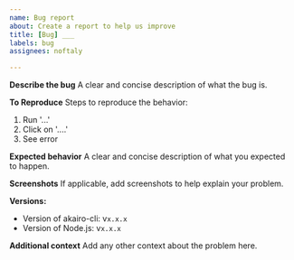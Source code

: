```yaml
---
name: Bug report
about: Create a report to help us improve
title: [Bug] ___
labels: bug
assignees: noftaly

---
```


**Describe the bug**
A clear and concise description of what the bug is.

**To Reproduce**
Steps to reproduce the behavior:
1. Run '...'
2. Click on '....'
4. See error

**Expected behavior**
A clear and concise description of what you expected to happen.

**Screenshots**
If applicable, add screenshots to help explain your problem.

**Versions:**
- Version of akairo-cli: v`x.x.x`
- Version of Node.js: v`x.x.x`

**Additional context**
Add any other context about the problem here.

